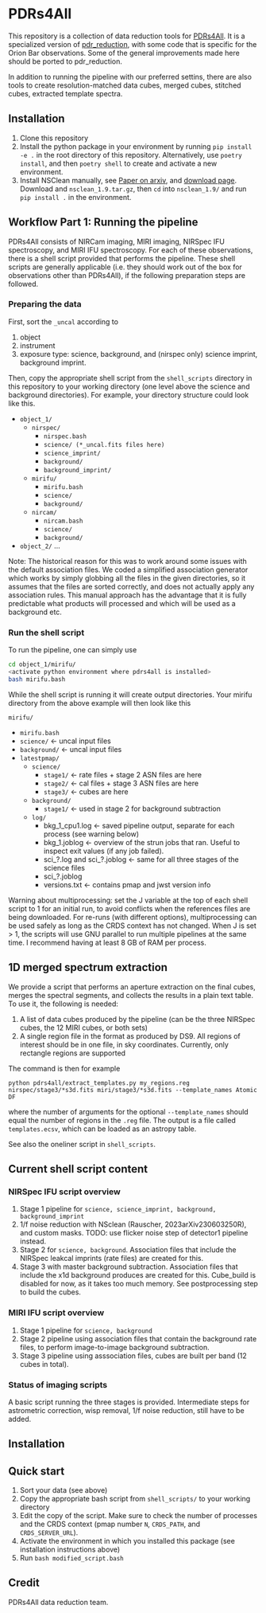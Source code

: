 # PDRs4All

This repository is a collection of data reduction tools for
[PDRs4All](https://pdrs4all.org). It is a specialized version of
[pdr_reduction](https://github.com/drvdputt/jwst-pdr-reduction), with some code
that is specific for the Orion Bar observations. Some of the general
improvements made here should be ported to pdr_reduction.

In addition to running the pipeline with our preferred settins, there are also
tools to create resolution-matched data cubes, merged cubes, stitched cubes,
extracted template spectra.

## Installation

1. Clone this repository
2. Install the python package in your environment by running `pip install -e .`
   in the root directory of this repository. Alternatively, use `poetry
   install`, and then `poetry shell` to create and activate a new environment.
3. Install NSClean manually, see [Paper on
   arxiv](https://arxiv.org/abs/2306.03250), and [download
   page](https://webb.nasa.gov/content/forScientists/publications.html).
   Download and `nsclean_1.9.tar.gz`, then `cd` into `nsclean_1.9/` and run `pip
   install .` in the environment.

## Workflow Part 1: Running the pipeline

PDRs4All consists of NIRCam imaging, MIRI imaging, NIRSpec IFU spectroscopy, and
MIRI IFU spectroscopy. For each of these observations, there is a shell script
provided that performs the pipeline. These shell scripts are generally
applicable (i.e. they should work out of the box for observations other than
PDRs4All), if the following preparation steps are followed.

### Preparing the data

First, sort the `_uncal` according to
1. object
2. instrument
3. exposure type: science, background, and (nirspec only) science imprint,
   background imprint.

Then, copy the appropriate shell script from the `shell_scripts` directory in
this repository to your working directory (one level above the science and
background directories). For example, your directory structure could look like
this.

- `object_1/`
  + `nirspec/`
    - `nirspec.bash`
    - `science/ (*_uncal.fits files here)`
    - `science_imprint/`
    - `background/`
    - `background_imprint/`
  + `mirifu/`
    - `mirifu.bash`
    - `science/`
    - `background/`
  + `nircam/`
    - `nircam.bash`
    - `science/`
    - `background/`
- `object_2/`
  ...


Note: The historical reason for this was to work around some issues with the
default association files. We coded a simplified association generator which
works by simply globbing all the files in the given directories, so it assumes
that the files are sorted correctly, and does not actually apply any association
rules. This manual approach has the advantage that it is fully predictable what
products will processed and which will be used as a background etc.

### Run the shell script

To run the pipeline, one can simply use
```bash
cd object_1/mirifu/
<activate python environment where pdrs4all is installed>
bash mirifu.bash
```

While the shell script is running it will create output directories. Your mirifu
directory from the above example will then look like this

`mirifu/`
 - `mirifu.bash`
 - `science/` <- uncal input files
 - `background/` <- uncal input files
 - `latestpmap/`
   + `science/`
     - `stage1/` <- rate files + stage 2 ASN files are here
     - `stage2/` <- cal files + stage 3 ASN files are here
     - `stage3/` <- cubes are here
   + `background/`
     - `stage1/` <- used in stage 2 for background subtraction
   + `log/`
     - bkg\_1\_cpu1.log <- saved pipeline output, separate for each process (see warning below)
     - bkg\_1.joblog <- overview of the strun jobs that ran. Useful to inspect exit values (if any job failed).
     - sci\_?.log and sci\_?.joblog <- same for all three stages of the science files
     - sci\_?.joblog
     - versions.txt <- contains pmap and jwst version info

Warning about multiprocessing: set the J variable at the top of each shell
script to 1 for an initial run, to avoid conflicts when the references files are
being downloaded. For re-runs (with different options), multiprocessing can be
used safely as long as the CRDS context has not changed. When J is set > 1, the
scripts will use GNU parallel to run multiple pipelines at the same time. I
recommend having at least 8 GB of RAM per process.

## 1D merged spectrum extraction

We provide a script that performs an aperture extraction on the final cubes,
merges the spectral segments, and collects the results in a plain text table. To
use it, the following is needed:
1. A list of data cubes produced by the pipeline (can be the three NIRSpec
   cubes, the 12 MIRI cubes, or both sets)
2. A single region file in the format as produced by DS9. All regions of
   interest should be in one file, in sky coordinates. Currently, only rectangle
   regions are supported

The command is then for example

```
python pdrs4all/extract_templates.py my_regions.reg nirspec/stage3/*s3d.fits miri/stage3/*s3d.fits --template_names Atomic DF
```

where the number of arguments for the optional `--template_names` should equal
the number of regions in the `.reg` file. The output is a file called
`templates.ecsv`, which can be loaded as an astropy table.

See also the oneliner script in `shell_scripts`.

## Current shell script content

### NIRSpec IFU script overview

1. Stage 1 pipeline for `science, science_imprint, background,
   background_imprint`
2. 1/f noise reduction with NSclean (Rauscher, 2023arXiv230603250R), and custom
   masks. TODO: use flicker noise step of detector1 pipeline instead.
3. Stage 2 for `science, background`. Association files that include the NIRSpec
   leakcal imprints (rate files) are created for this.
4. Stage 3 with master background subtraction. Association files that include
   the x1d background produces are created for this. Cube_build is disabled for
   now, as it takes too much memory. See postprocessing step to build the cubes.

### MIRI IFU script overview

1. Stage 1 pipeline for `science, background`
2. Stage 2 pipeline using association files that contain the background rate
   files, to perform image-to-image background subtraction.
3. Stage 3 pipeline using asssociation files, cubes are built per band (12 cubes
   in total).

### Status of imaging scripts

A basic script running the three stages is provided. Intermediate steps for
astrometric correction, wisp removal, 1/f noise reduction, still have to be
added.

## Installation


## Quick start

1. Sort your data (see above)
2. Copy the appropriate bash script from `shell_scripts/` to your working
   directory
3. Edit the copy of the script. Make sure to check the number of processes and
   the CRDS context (pmap number `N`, `CRDS_PATH`, and `CRDS_SERVER_URL`).
4. Activate the environment in which you installed this package (see
   installation instructions above)
5. Run `bash modified_script.bash`

## Credit

PDRs4All data reduction team.
